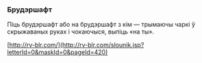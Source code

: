 ### Брудэршафт
Піць брудэршафт або на брудэршафт з кім — трымаючы чаркі ў скрыжаваных руках і чокаючыся, выпіць «на ты».

<a rel="author">[http://rv-blr.com/](http://rv-blr.com/slounik.jsp?letterId=0&maskId=0&pageId=420)</a>
